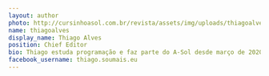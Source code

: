 ```yaml
---
layout: author
photo: http://cursinhoasol.com.br/revista/assets/img/uploads/thiagoalves.jpeg
name: thiagoalves
display_name: Thiago Alves
position: Chief Editor
bio: Thiago estuda programação e faz parte do A-Sol desde março de 2020.
facebook_username: thiago.soumais.eu
---
```


